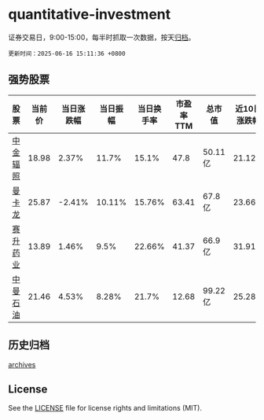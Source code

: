 # quantitative-investment

证券交易日，9:00-15:00，每半时抓取一次数据，按天[归档](archives)。

`更新时间：2025-06-16 15:11:36 +0800`

## 强势股票

|股票|当前价|当日涨跌幅|当日振幅|当日换手率|市盈率TTM|总市值|近10日涨跌幅|
|----|----|----|----|----|----|----|----|
|[中金辐照](https://xueqiu.com/S/SZ300962)|18.98|2.37%|11.7%|15.1%|47.8|50.11亿|21.12%|
|[曼卡龙](https://xueqiu.com/S/SZ300945)|25.87|-2.41%|10.11%|15.76%|63.41|67.8亿|23.66%|
|[赛升药业](https://xueqiu.com/S/SZ300485)|13.89|1.46%|9.5%|22.66%|41.37|66.9亿|31.91%|
|[中曼石油](https://xueqiu.com/S/SH603619)|21.46|4.53%|8.28%|21.7%|12.68|99.22亿|25.28%|

## 历史归档

[archives](archives)

## License

See the [LICENSE](LICENSE) file for license rights and limitations (MIT).